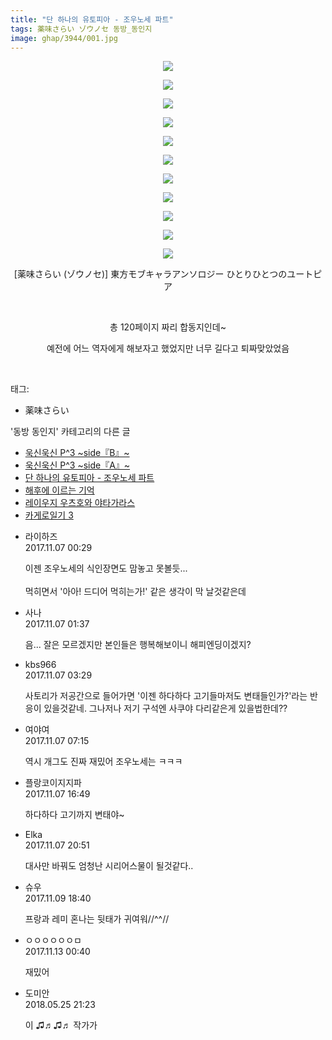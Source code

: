 ```yaml
---
title: "단 하나의 유토피아 - 조우노세 파트"
tags: 薬味さらい ゾウノセ 동방_동인지
image: ghap/3944/001.jpg
---
```

<div class="article">
<p style="text-align: center; clear: none; float: none;"><img src="{{ site.nasurl }}/ghap/3944/001.jpg"/></p>
<p style="text-align: center; clear: none; float: none;"><img src="{{ site.nasurl }}/ghap/3944/002.jpg"/></p>
<p style="text-align: center; clear: none; float: none;"><img src="{{ site.nasurl }}/ghap/3944/003.jpg"/></p>
<p style="text-align: center; clear: none; float: none;"><img src="{{ site.nasurl }}/ghap/3944/004.jpg"/></p>
<p style="text-align: center; clear: none; float: none;"><img src="{{ site.nasurl }}/ghap/3944/005.jpg"/></p>
<p style="text-align: center; clear: none; float: none;"><img src="{{ site.nasurl }}/ghap/3944/006.jpg"/></p>
<p style="text-align: center; clear: none; float: none;"><img src="{{ site.nasurl }}/ghap/3944/007.jpg"/></p>
<p style="text-align: center; clear: none; float: none;"><img src="{{ site.nasurl }}/ghap/3944/008.jpg"/></p>
<p style="text-align: center; clear: none; float: none;"><img src="{{ site.nasurl }}/ghap/3944/009.jpg"/></p>
<p style="text-align: center; clear: none; float: none;"><img src="{{ site.nasurl }}/ghap/3944/010.jpg"/></p>
<p style="text-align: center; clear: none; float: none;"><img src="{{ site.nasurl }}/ghap/3944/011.jpg"/></p>
<p style="text-align: center; clear: none; float: none;">[薬味さらい (ゾウノセ)] 東方モブキャラアンソロジー ひとりひとつのユートピア</p>
<p style="text-align: center; clear: none; float: none;"><br/></p>
<p style="text-align: center; clear: none; float: none;">총 120페이지 짜리 합동지인데~</p>
<p style="text-align: center; clear: none; float: none;">예전에 어느 역자에게 해보자고 했었지만 너무 길다고 퇴짜맞았었음</p>
<p><br/></p>
</div><div class="tagTrail">
<p>태그: </p>
<ul>
<li>薬味さらい</li>
</ul>
</div><div class="another">
<p>'동방 동인지' 카테고리의 다른 글</p>
<ul>
<li><a href="/2017-11-07-ghap_3946">욱신욱신 P^3 ~side『B』~</a></li>
<li><a href="/2017-11-07-ghap_3945">욱신욱신 P^3 ~side『A』~</a></li>
<li><a href="/2017-11-07-ghap_3944">단 하나의 유토피아 - 조우노세 파트</a></li>
<li><a href="/2017-11-06-ghap_3943">해후에 이르는 기억</a></li>
<li><a href="/2017-11-06-ghap_3942">레이우지 우츠호와 야타가라스</a></li>
<li><a href="/2017-11-06-ghap_3941">카게로일기 3</a></li>
</ul>
</div><div class="cb_module cb_fluid">
<div class="cb_wrt cb_profile">
<div class="comment">
<ul>
<li class="cb_thumb_off" id="comment15124251">
<div class="cb_comment_area">
<div class="cb_info_area">
<div class="cb_section">
<span class="cb_nick_name">라이하즈</span>
</div>
<div class="cb_section">
<span class="cb_date">2017.11.07 00:29 </span>
</div>
</div>
<div class="cb_dsc_comment">
<p class="cb_dsc">
											이젠 조우노세의 식인장면도 맘놓고 못볼듯...<br/>
<br/>
먹히면서 '아아! 드디어 먹히는가!' 같은 생각이 막 날것같은데
										</p>
</div>
</div></li>
<li class="cb_thumb_off" id="comment15124319">
<div class="cb_comment_area">
<div class="cb_info_area">
<div class="cb_section">
<span class="cb_nick_name">사나</span>
</div>
<div class="cb_section">
<span class="cb_date">2017.11.07 01:37 </span>
</div>
</div>
<div class="cb_dsc_comment">
<p class="cb_dsc">
											음... 잘은 모르겠지만 본인들은 행복해보이니 해피엔딩이겠지?
										</p>
</div>
</div></li>
<li class="cb_thumb_off" id="comment15124364">
<div class="cb_comment_area">
<div class="cb_info_area">
<div class="cb_section">
<span class="cb_nick_name">kbs966</span>
</div>
<div class="cb_section">
<span class="cb_date">2017.11.07 03:29 </span>
</div>
</div>
<div class="cb_dsc_comment">
<p class="cb_dsc">
											사토리가 저공간으로 들어가면 '이젠 하다하다 고기들마저도 변태들인가?'라는 반응이 있을것같네. 그나저나 저기 구석엔 사쿠야 다리같은게 있을법한데??
										</p>
</div>
</div></li>
<li class="cb_thumb_off" id="comment15124429">
<div class="cb_comment_area">
<div class="cb_info_area">
<div class="cb_section">
<span class="cb_nick_name">여야여</span>
</div>
<div class="cb_section">
<span class="cb_date">2017.11.07 07:15 </span>
</div>
</div>
<div class="cb_dsc_comment">
<p class="cb_dsc">
											역시 개그도 진짜 재밌어 조우노세는 ㅋㅋㅋ
										</p>
</div>
</div></li>
<li class="cb_thumb_off" id="comment15124707">
<div class="cb_comment_area">
<div class="cb_info_area">
<div class="cb_section">
<span class="cb_nick_name">플랑코이지지파</span>
</div>
<div class="cb_section">
<span class="cb_date">2017.11.07 16:49 </span>
</div>
</div>
<div class="cb_dsc_comment">
<p class="cb_dsc">
											하다하다 고기까지 변태야~
										</p>
</div>
</div></li>
<li class="cb_thumb_off" id="comment15124825">
<div class="cb_comment_area">
<div class="cb_info_area">
<div class="cb_section">
<span class="cb_nick_name">Elka</span>
</div>
<div class="cb_section">
<span class="cb_date">2017.11.07 20:51 </span>
</div>
</div>
<div class="cb_dsc_comment">
<p class="cb_dsc">
											대사만 바꿔도 엄청난 시리어스물이 될것같다..
										</p>
</div>
</div></li>
<li class="cb_thumb_off" id="comment15126179">
<div class="cb_comment_area">
<div class="cb_info_area">
<div class="cb_section">
<span class="cb_nick_name">슈우</span>
</div>
<div class="cb_section">
<span class="cb_date">2017.11.09 18:40 </span>
</div>
</div>
<div class="cb_dsc_comment">
<p class="cb_dsc">
											프랑과 레미 혼나는 뒷태가 귀여워//^^//
										</p>
</div>
</div></li>
<li class="cb_thumb_off" id="comment15128122">
<div class="cb_comment_area">
<div class="cb_info_area">
<div class="cb_section">
<span class="cb_nick_name">ㅇㅇㅇㅇㅇㅇㅁ</span>
</div>
<div class="cb_section">
<span class="cb_date">2017.11.13 00:40 </span>
</div>
</div>
<div class="cb_dsc_comment">
<p class="cb_dsc">
											재밌어
										</p>
</div>
</div></li>
<li class="cb_thumb_off" id="comment15261765">
<div class="cb_comment_area">
<div class="cb_info_area">
<div class="cb_section">
<span class="cb_nick_name">도미안</span>
</div>
<div class="cb_section">
<span class="cb_date">2018.05.25 21:23 </span>
</div>
</div>
<div class="cb_dsc_comment">
<p class="cb_dsc">
											이 ♫♬♫♬ 작가가
										</p>
</div>
</div></li>
</ul>
</div>
</div><!-- commentList close -->
</div>